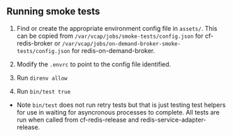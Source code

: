 ## Running smoke tests

1. Find or create the appropriate environment config file in `assets/`.
 This can be copied from `/var/vcap/jobs/smoke-tests/config.json` for cf-redis-broker
 or `/var/vcap/jobs/on-demand-broker-smoke-tests/config.json` for redis-on-demand-broker.

1. Modify the `.envrc` to point to the config file identified.

1. Run `direnv allow`

1. Run `bin/test true`

* Note `bin/test` does not run retry tests but that is just testing test helpers for use in waiting for asyncronous processes to complete. All tests are run when called from cf-redis-release and redis-service-adapter-release.